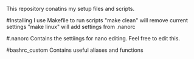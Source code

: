 This repository conatins my setup files and scripts.

#Installing
I use Makefile to run scripts
"make clean" will remove current settings
"make linux" will add settings from .nanorc

#.nanorc
Contains the settiings for nano editing. Feel free to edit this.

#bashrc_custom
Contains useful aliases and functions

